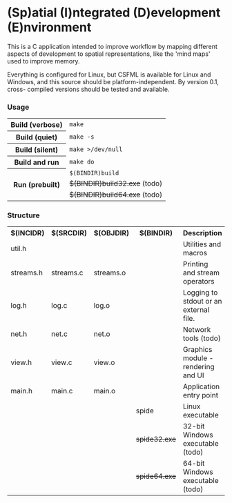 <h1>(Sp)atial (I)ntegrated (D)evelopment (E)nvironment</h1>

This is a C application intended to improve workflow
by mapping different aspects of development to spatial 
representations, like the 'mind maps' used to improve
memory.

Everything is configured for Linux, but CSFML is
available for Linux and Windows, and this source 
should be platform-independent. By version 0.1, cross-
compiled versions should be tested and available. 

<h3>Usage</h3>
<table><tr>
	<th>Build (verbose)</th>
	<td><code>make</code></td>
</tr><tr>
	<th>Build (quiet)</th>
	<td><code>make -s</code></td>
</tr><tr>
	<th>Build (silent)</th>
	<td><code>make &gt;/dev/null</code></td>
</tr><tr>
	<th>Build and run</th>
	<td><code>make do</code></td>
</tr><tr>
	<th ROWSPAN=3>Run (prebuilt)</th>
	<td><code>$(BINDIR)build</code></td>
</tr><tr>
	<td><s>$(BINDIR)build32.exe</s> (todo)</td>
</tr><tr>
	<td><s>$(BINDIR)build64.exe</s> (todo)</td>
</tr></table>

<h3>Structure</h3>

<table>
<tr>
	<th>$(INCIDR)</th>
	<th>$(SRCDIR)</th>
	<th>$(OBJDIR)</th>
	<th>$(BINDIR)</th>
	<th>Description</th>
</tr><tr>
	<td>util.h</td>
	<td COLSPAN=2></td>
	<td ROWSPAN=6></td>
	<td>Utilities and macros</td>
</tr><tr>
	<td>streams.h</td>
	<td>streams.c</td>
	<td>streams.o</td>
	<td>Printing and stream operators</td>
</tr><tr>
	<td>log.h</td>
	<td>log.c</td>
	<td>log.o</td>
	<td>Logging to stdout or an external file.</td>
</tr><tr>
	<td>net.h</td>
	<td>net.c</td>
	<td>net.o</td>
	<td>Network tools (todo)</td>
</tr><tr>
	<td>view.h</td>
	<td>view.c</td>
	<td>view.o</td>
	<td>Graphics module - rendering and UI</td>
</tr><tr>
	<td>main.h</td>
	<td>main.c</td>
	<td>main.o</td>
	<td>Application entry point</td>
</tr><tr>
	<td COLSPAN=3 ROWSPAN=3></td>
	<td>spide</td>
	<td>Linux executable</td>
</tr><tr>
	<td><s>spide32.exe</s></td>
	<td>32-bit Windows executable (todo)</td>
</tr><tr>
	<td><s>spide64.exe</s></td>
	<td>64-bit Windows executable (todo)</td>
</tr></table>


